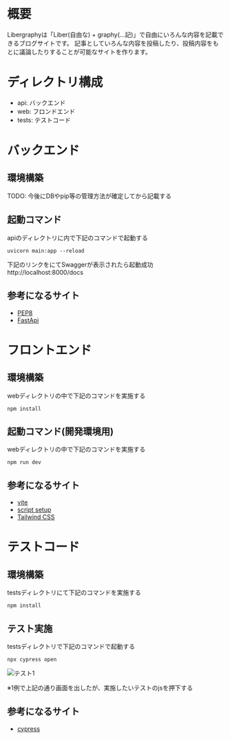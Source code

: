 # 概要
Libergraphyは「Liber(自由な) + graphy(…記)」で自由にいろんな内容を記載できるブログサイトです。
記事としていろんな内容を投稿したり、投稿内容をもとに議論したりすることが可能なサイトを作ります。

# ディレクトリ構成
* api: バックエンド
* web: フロンドエンド
* tests: テストコード

# バックエンド
## 環境構築
TODO: 今後にDBやpip等の管理方法が確定してから記載する

## 起動コマンド
apiのディレクトリに内で下記のコマンドで起動する
```
uvicorn main:app --reload
```

下記のリンクをにてSwaggerが表示されたら起動成功
http://localhost:8000/docs

## 参考になるサイト
* [PEP8](https://pep8-ja.readthedocs.io/ja/latest/)
* [FastApi](https://fastapi.tiangolo.com/ja/)

# フロントエンド
## 環境構築
webディレクトリの中で下記のコマンドを実施する
```
npm install
```

## 起動コマンド(開発環境用)
webディレクトリの中で下記のコマンドを実施する
```
npm run dev
```

## 参考になるサイト
* [vite](https://ja.vitejs.dev/guide/)
* [script setup](https://v3.ja.vuejs.org/api/sfc-script-setup.html#typescript-%E3%81%AE%E3%81%BF%E3%81%AE%E6%A9%9F%E8%83%BD)
* [Tailwind CSS](https://tailwindcss.jp/docs/installation)

# テストコード
## 環境構築
testsディレクトリにて下記のコマンドを実施する
```
npm install
```

## テスト実施
testsディレクトリで下記のコマンドで起動する
```
npx cypress open
```

![テスト1](https://user-images.githubusercontent.com/40077660/164956411-65b48716-3162-45cd-982b-709d3fb7b359.png)

※1例で上記の通り画面を出したが、実施したいテストのjsを押下する

## 参考になるサイト
* [cypress](https://www.cypress.io/)
